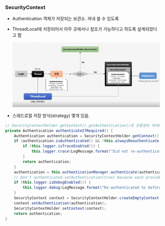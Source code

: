 ### SecurityContext
- Authentication 객체가 저장되는 보관소. 꺼내 쓸 수 있도록
- ThreadLocal에 저장되어서 아무 곳에서나 참조가 가능하다고 하도록 설계되었다고 함

  ![](../src/main/resources/static/security-context-holder.png)


- 스레드로컬 저장 방식(strategy) 몇개 있음.


```java
// SecurityContextHolder.getContext().getAuthentication()로 인증정보 꺼내와서 인증처리하고, 또 저장함 
private Authentication authenticateIfRequired() {
    Authentication authentication = SecurityContextHolder.getContext().getAuthentication();
    if (authentication.isAuthenticated() && !this.alwaysReauthenticate) {
        if (this.logger.isTraceEnabled()) {
            this.logger.trace(LogMessage.format("Did not re-authenticate %s before authorizing", authentication));
        }
        return authentication;
    }
    authentication = this.authenticationManager.authenticate(authentication);
    // Don't authenticated.setAuthentication(true) because each provider does that
    if (this.logger.isDebugEnabled()) {
        this.logger.debug(LogMessage.format("Re-authenticated %s before authorizing", authentication));
    }
    SecurityContext context = SecurityContextHolder.createEmptyContext();
    context.setAuthentication(authentication);
    SecurityContextHolder.setContext(context);
    return authentication;
}
```